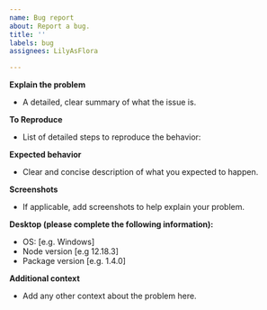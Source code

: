 ```yaml
---
name: Bug report
about: Report a bug.
title: ''
labels: bug
assignees: LilyAsFlora

---
```


**Explain the problem**
- A detailed, clear summary of what the issue is.

**To Reproduce**
- List of detailed steps to reproduce the behavior:

**Expected behavior**
- Clear and concise description of what you expected to happen.

**Screenshots**
- If applicable, add screenshots to help explain your problem.

**Desktop (please complete the following information):**
 - OS: [e.g. Windows]
 - Node version [e.g 12.18.3]
 - Package version [e.g. 1.4.0]

**Additional context**
- Add any other context about the problem here.
